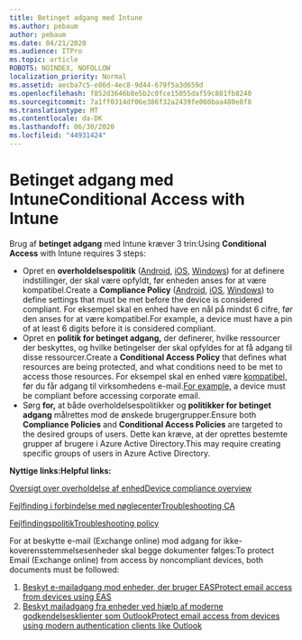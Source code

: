```yaml
---
title: Betinget adgang med Intune
ms.author: pebaum
author: pebaum
ms.date: 04/21/2020
ms.audience: ITPro
ms.topic: article
ROBOTS: NOINDEX, NOFOLLOW
localization_priority: Normal
ms.assetid: aecba7c5-e86d-4ec8-9d44-679f5a3d659d
ms.openlocfilehash: f852d3646b8e5b2c0fce15055daf59c801fb8240
ms.sourcegitcommit: 7a1ff0314df06e386f32a2439fe060baa480e8f8
ms.translationtype: MT
ms.contentlocale: da-DK
ms.lasthandoff: 06/30/2020
ms.locfileid: "44931424"
---
```

# <a name="conditional-access-with-intune"></a><span data-ttu-id="d04ae-102">Betinget adgang med Intune</span><span class="sxs-lookup"><span data-stu-id="d04ae-102">Conditional Access with Intune</span></span>

<span data-ttu-id="d04ae-103">Brug af **betinget adgang** med Intune kræver 3 trin:</span><span class="sxs-lookup"><span data-stu-id="d04ae-103">Using  **Conditional Access**  with Intune requires 3 steps:</span></span>

- <span data-ttu-id="d04ae-104">Opret en **overholdelsespolitik** ([Android](https://docs.microsoft.com/intune/compliance-policy-create-android), [iOS](https://docs.microsoft.com/intune/compliance-policy-create-ios), [Windows](https://docs.microsoft.com//intune/compliance-policy-create-windows)) for at definere indstillinger, der skal være opfyldt, før enheden anses for at være kompatibel.</span><span class="sxs-lookup"><span data-stu-id="d04ae-104">Create a  **Compliance Policy**  ([Android](https://docs.microsoft.com/intune/compliance-policy-create-android),  [iOS](https://docs.microsoft.com/intune/compliance-policy-create-ios),  [Windows](https://docs.microsoft.com//intune/compliance-policy-create-windows)) to define settings that must be met before the device is considered compliant.</span></span> <span data-ttu-id="d04ae-105">For eksempel skal en enhed have en nål på mindst 6 cifre, før den anses for at være kompatibel.</span><span class="sxs-lookup"><span data-stu-id="d04ae-105">For example, a device must have a pin of at least 6 digits before it is considered compliant.</span></span>
- <span data-ttu-id="d04ae-106">Opret en **politik for betinget adgang,** der definerer, hvilke ressourcer der beskyttes, og hvilke betingelser der skal opfyldes for at få adgang til disse ressourcer.</span><span class="sxs-lookup"><span data-stu-id="d04ae-106">Create a **Conditional Access Policy**  that defines what resources are being protected, and what conditions need to be met to access those resources.</span></span>  <span data-ttu-id="d04ae-107">For eksempel skal en enhed være [kompatibel,](https://docs.microsoft.com/intune/tutorial-protect-email-on-unmanaged-devices#create-conditional-access-policies) før du får adgang til virksomhedens e-mail.</span><span class="sxs-lookup"><span data-stu-id="d04ae-107">[For example,](https://docs.microsoft.com/intune/tutorial-protect-email-on-unmanaged-devices#create-conditional-access-policies)  a device must be compliant before accessing corporate email.</span></span>
- <span data-ttu-id="d04ae-108">Sørg **for,** at både overholdelsespolitikker og **politikker for betinget adgang** målrettes mod de ønskede brugergrupper.</span><span class="sxs-lookup"><span data-stu-id="d04ae-108">Ensure both **Compliance Policies**  and  **Conditional Access Policies**  are targeted to the desired groups of users.</span></span> <span data-ttu-id="d04ae-109">Dette kan kræve, at der oprettes bestemte grupper af brugere i Azure Active Directory.</span><span class="sxs-lookup"><span data-stu-id="d04ae-109">This may require creating specific groups of users in Azure Active Directory.</span></span>

<span data-ttu-id="d04ae-110">**Nyttige links:**</span><span class="sxs-lookup"><span data-stu-id="d04ae-110">**Helpful links:**</span></span>

[<span data-ttu-id="d04ae-111">Oversigt over overholdelse af enhed</span><span class="sxs-lookup"><span data-stu-id="d04ae-111">Device compliance overview</span></span>](https://docs.microsoft.com/intune/device-compliance-get-started)

[<span data-ttu-id="d04ae-112">Fejlfinding i forbindelse med nøglecenter</span><span class="sxs-lookup"><span data-stu-id="d04ae-112">Troubleshooting CA</span></span>](https://docs.microsoft.com/intune/troubleshoot-conditional-access)

[<span data-ttu-id="d04ae-113">Fejlfindingspolitik</span><span class="sxs-lookup"><span data-stu-id="d04ae-113">Troubleshooting policy</span></span>](https://docs.microsoft.com/intune/troubleshoot-policies-in-microsoft-intune)

<span data-ttu-id="d04ae-114">For at beskytte e-mail (Exchange online) mod adgang for ikke-koverensstemmelsesenheder skal begge dokumenter følges:</span><span class="sxs-lookup"><span data-stu-id="d04ae-114">To protect Email (Exchange online) from access by noncompliant devices, both documents must be followed:</span></span>

1. [<span data-ttu-id="d04ae-115">Beskyt e-mailadgang mod enheder, der bruger EAS</span><span class="sxs-lookup"><span data-stu-id="d04ae-115">Protect email access from devices using EAS</span></span>](https://docs.microsoft.com/intune/tutorial-protect-email-on-unmanaged-devices)
2. [<span data-ttu-id="d04ae-116">Beskyt mailadgang fra enheder ved hjælp af moderne godkendelsesklienter som Outlook</span><span class="sxs-lookup"><span data-stu-id="d04ae-116">Protect email access from devices using modern authentication clients like Outlook</span></span>](https://docs.microsoft.com/intune/tutorial-protect-email-on-enrolled-devices)
